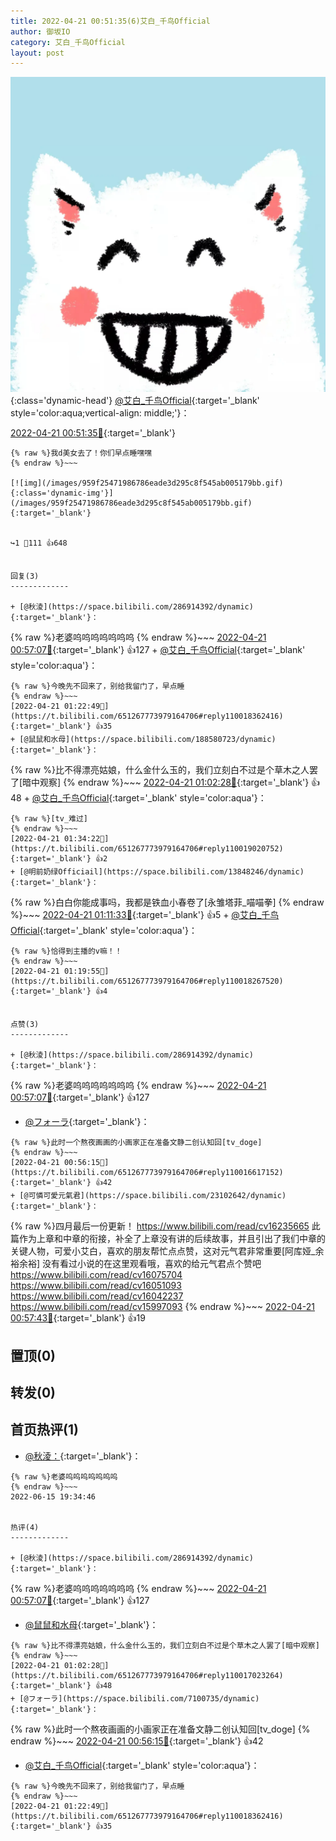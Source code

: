 ```yaml
---
title: 2022-04-21 00:51:35(6)艾白_千鸟Official
author: 御坂IO
category: 艾白_千鸟Official
layout: post
---
```


![img](/images/9ae8b9445fd0665cc014d9080156a45271be73c6.jpg){:class='dynamic-head'}
[@艾白_千鸟Official](https://space.bilibili.com/334537711/dynamic){:target='_blank' style='color:aqua;vertical-align: middle;'}：

[2022-04-21 00:51:35🔗](https://t.bilibili.com/651267773979164706){:target='_blank'}

~~~
{% raw %}我d美女去了！你们早点睡嘿嘿
{% endraw %}~~~

[![img](/images/959f25471986786eade3d295c8f545ab005179bb.gif){:class='dynamic-img'}](/images/959f25471986786eade3d295c8f545ab005179bb.gif){:target='_blank'}


↪️1 💬111 👍648


回复(3)
-------------

+ [@秋淩](https://space.bilibili.com/286914392/dynamic){:target='_blank'}：
~~~
{% raw %}老婆呜呜呜呜呜呜呜
{% endraw %}~~~
[2022-04-21 00:57:07🔗](https://t.bilibili.com/651267773979164706#reply110016661504){:target='_blank'} 👍127
    + [@艾白_千鸟Official](https://space.bilibili.com/334537711/dynamic){:target='_blank' style='color:aqua'}：
~~~
{% raw %}今晚先不回来了，别给我留门了，早点睡
{% endraw %}~~~
[2022-04-21 01:22:49🔗](https://t.bilibili.com/651267773979164706#reply110018362416){:target='_blank'} 👍35
+ [@鼠鼠和水母](https://space.bilibili.com/188580723/dynamic){:target='_blank'}：
~~~
{% raw %}比不得漂亮姑娘，什么金什么玉的，我们立刻白不过是个草木之人罢了[暗中观察]
{% endraw %}~~~
[2022-04-21 01:02:28🔗](https://t.bilibili.com/651267773979164706#reply110017023264){:target='_blank'} 👍48
    + [@艾白_千鸟Official](https://space.bilibili.com/334537711/dynamic){:target='_blank' style='color:aqua'}：
~~~
{% raw %}[tv_难过]
{% endraw %}~~~
[2022-04-21 01:34:22🔗](https://t.bilibili.com/651267773979164706#reply110019020752){:target='_blank'} 👍2
+ [@明前奶绿Officiail](https://space.bilibili.com/13848246/dynamic){:target='_blank'}：
~~~
{% raw %}白白你能成事吗，我都是铁血小春卷了[永雏塔菲_喵喵拳]
{% endraw %}~~~
[2022-04-21 01:11:33🔗](https://t.bilibili.com/651267773979164706#reply110017646016){:target='_blank'} 👍5
    + [@艾白_千鸟Official](https://space.bilibili.com/334537711/dynamic){:target='_blank' style='color:aqua'}：
~~~
{% raw %}恰得到主播的v嘛！！
{% endraw %}~~~
[2022-04-21 01:19:55🔗](https://t.bilibili.com/651267773979164706#reply110018267520){:target='_blank'} 👍4


点赞(3)
-------------

+ [@秋淩](https://space.bilibili.com/286914392/dynamic){:target='_blank'}：
~~~
{% raw %}老婆呜呜呜呜呜呜呜
{% endraw %}~~~
[2022-04-21 00:57:07🔗](https://t.bilibili.com/651267773979164706#reply110016661504){:target='_blank'} 👍127
+ [@フォーラ](https://space.bilibili.com/7100735/dynamic){:target='_blank'}：
~~~
{% raw %}此时一个熬夜画画的小画家正在准备文静二创认知回[tv_doge]
{% endraw %}~~~
[2022-04-21 00:56:15🔗](https://t.bilibili.com/651267773979164706#reply110016617152){:target='_blank'} 👍42
+ [@可憐可愛元氣君](https://space.bilibili.com/23102642/dynamic){:target='_blank'}：
~~~
{% raw %}四月最后一份更新！
https://www.bilibili.com/read/cv16235665 
此篇作为上章和中章的衔接，补全了上章没有讲的后续故事，并且引出了我们中章的关键人物，可爱小艾白，喜欢的朋友帮忙点点赞，这对元气君非常重要[阿库娅_余裕余裕]
没有看过小说的在这里观看哦，喜欢的给元气君点个赞吧
https://www.bilibili.com/read/cv16075704 
https://www.bilibili.com/read/cv16051093 
https://www.bilibili.com/read/cv16042237 
https://www.bilibili.com/read/cv15997093
{% endraw %}~~~
[2022-04-21 00:57:43🔗](https://t.bilibili.com/651267773979164706#reply110016676832){:target='_blank'} 👍19


置顶(0)
-------------



转发(0)
-------------



首页热评(1)
-------------

+ [@秋淩：](https://space.bilibili.com/286914392/dynamic){:target='_blank'}：
~~~
{% raw %}老婆呜呜呜呜呜呜呜
{% endraw %}~~~
2022-06-15 19:34:46


热评(4)
-------------

+ [@秋淩](https://space.bilibili.com/286914392/dynamic){:target='_blank'}：
~~~
{% raw %}老婆呜呜呜呜呜呜呜
{% endraw %}~~~
[2022-04-21 00:57:07🔗](https://t.bilibili.com/651267773979164706#reply110016661504){:target='_blank'} 👍127
+ [@鼠鼠和水母](https://space.bilibili.com/188580723/dynamic){:target='_blank'}：
~~~
{% raw %}比不得漂亮姑娘，什么金什么玉的，我们立刻白不过是个草木之人罢了[暗中观察]
{% endraw %}~~~
[2022-04-21 01:02:28🔗](https://t.bilibili.com/651267773979164706#reply110017023264){:target='_blank'} 👍48
+ [@フォーラ](https://space.bilibili.com/7100735/dynamic){:target='_blank'}：
~~~
{% raw %}此时一个熬夜画画的小画家正在准备文静二创认知回[tv_doge]
{% endraw %}~~~
[2022-04-21 00:56:15🔗](https://t.bilibili.com/651267773979164706#reply110016617152){:target='_blank'} 👍42
+ [@艾白_千鸟Official](https://space.bilibili.com/334537711/dynamic){:target='_blank' style='color:aqua'}：
~~~
{% raw %}今晚先不回来了，别给我留门了，早点睡
{% endraw %}~~~
[2022-04-21 01:22:49🔗](https://t.bilibili.com/651267773979164706#reply110018362416){:target='_blank'} 👍35


